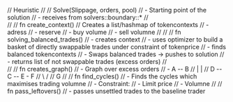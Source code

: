 // Heuristic
//
// Solve(Slippage, orders, pool)
// - Starting point of the solution
// - receives from solvers::boundary::\*
//  
//
// fn create_context()
// Creates a list/hashmap of tokencontexts
// - adress
// - reserve
// - buy volume
// - sell volumne
//
//
// fn solving_balanced_trades()
// - creates context
// - uses optimizer to build a basket of directly swappable trades under constraint of tokenprice
// - finds balanced tokencontexts
// - Swaps balanced trades -> pushes to solution
// - returns list of not swappable trades (excess orders)
//  
//
// fn creates_graph()
// - Graph over excess orders
// - A -- B
// | |
// D -- C -- E - F
// \ /
// G
//
// fn find_cycles()
// - Finds the cycles which maximises trading volumne
// - Constraint:
// - Limit price
// - Volumne
//
// fn pass_leftovers()
// - passes unsettled trades to the baseline trader
